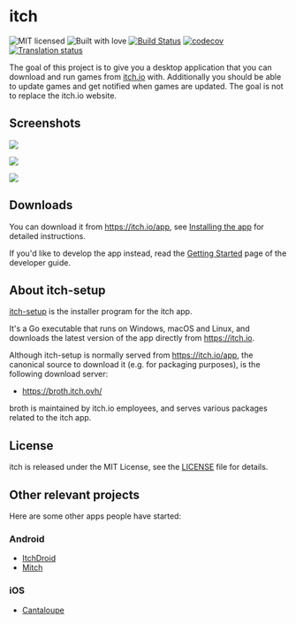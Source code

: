 # itch

![MIT licensed](https://img.shields.io/badge/license-MIT-blue.svg)
![Built with love](https://img.shields.io/badge/built%20with-%E2%9D%A4-FF8080.svg)
[![Build Status](https://git.itch.ovh/itchio/itch/badges/master/build.svg)](https://git.itch.ovh/itchio/itch/builds)
[![codecov](https://codecov.io/gh/itchio/itch/branch/master/graph/badge.svg)](https://codecov.io/gh/itchio/itch)
[![Translation status](https://weblate.itch.ovh/widgets/itchio/-/itch/svg-badge.svg)](https://weblate.itch.ovh/engage/itchio/?utm_source=widget)

The goal of this project is to give you a desktop application that you can
download and run games from [itch.io](http://itch.io) with. Additionally you
should be able to update games and get notified when games are updated. The
goal is not to replace the itch.io website.

## Screenshots

![](https://cloud.githubusercontent.com/assets/7998310/16583085/7702c448-42b3-11e6-949a-c5b45e906807.png)

![](https://cloud.githubusercontent.com/assets/7998310/16583086/770c632c-42b3-11e6-80e3-6173b2151cfe.png)

![](https://cloud.githubusercontent.com/assets/7998310/16583088/771717ea-42b3-11e6-8081-6192b329d21c.png)

## Downloads

You can download it from <https://itch.io/app>, see [Installing the app](https://itch.io/docs/itch/installing/) for
detailed instructions.

If you'd like to develop the app instead, read the [Getting Started][developing] page of the developer guide.

[developing]: https://itch.io/docs/itch/developing/getting-started.html

## About itch-setup

[itch-setup](https://github.com/itchio/itch-setup) is the installer program for the itch app.

It's a Go executable that runs on Windows, macOS and Linux, and downloads the latest
version of the app directly from <https://itch.io>.

Although itch-setup is normally served from <https://itch.io/app>, the canonical
source to download it (e.g. for packaging purposes), is the following download server:

  * <https://broth.itch.ovh/>

broth is maintained by itch.io employees, and serves various packages related to the
itch app.

## License

itch is released under the MIT License, see the [LICENSE][] file for details.

[LICENSE]: LICENSE

## Other relevant projects

Here are some other apps people have started:

### Android
* [ItchDroid](https://github.com/gotosleep/ItchDroid)
* [Mitch](https://sr.ht/~gardenapple/mitch)

### iOS
* [Cantaloupe](https://github.com/khwang/cantaloupe)
